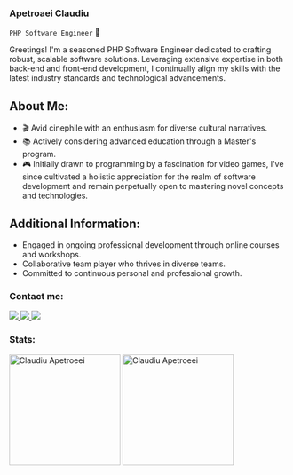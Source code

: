 ### Apetroaei Claudiu

`PHP Software Engineer` 💼

Greetings! I'm a seasoned PHP Software Engineer dedicated to crafting robust, scalable software solutions. Leveraging extensive expertise in both back-end and front-end development, I continually align my skills with the latest industry standards and technological advancements.

## About Me: ##

- 🎬 Avid cinephile with an enthusiasm for diverse cultural narratives.
- 📚 Actively considering advanced education through a Master's program.
- 🎮 Initially drawn to programming by a fascination for video games, I've since cultivated a holistic appreciation for the realm of software development and remain perpetually open to mastering novel concepts and technologies.

## Additional Information: ##

- Engaged in ongoing professional development through online courses and workshops.
- Collaborative team player who thrives in diverse teams.
- Committed to continuous personal and professional growth.

### Contact me:

<p align='left'>
  <a href="[https://www.linkedin.com/in/claudiu-apetroaei-219b5a197/](https://www.linkedin.com/in/claudiu-a-219b5a197/)" target="_blank">
    <img src="https://img.shields.io/badge/linkedin%20-%230072B1.svg?&style=for-the-badge&logo=LinkedIn&logoColor=white"/>
  </a>
    <a href="https://open.spotify.com/user/8ny8bs27du5xbyoaa434trq7e" target="_blank">
      <img src="https://img.shields.io/badge/spotify%20-%231DB954.svg?&style=for-the-badge&logo=spotify&logoColor=white"/>
    </a>
    <a href="mailto:apetroaei.claudiu99@gmail.com" target="_blank">
      <img src="https://img.shields.io/badge/mail%20-%23991D0A.svg?&style=for-the-badge&logo=gmail&logoColor=white"/>
    </a>
</p>
  
### Stats:
<p aling="center">
  <img height=200 align="center" src="https://github-readme-stats.vercel.app/api?username=ApetroaeiClaudiu&show_icons=true&rank_icon=github&theme=synthwave" alt="Claudiu Apetroeei"/>
  <img height=200 align="center" src="https://github-readme-stats.vercel.app/api/top-langs/?username=ApetroaeiClaudiu&hide=tcl&langs_count=6&layout=donut&theme=synthwave&card_width=320" alt="Claudiu Apetroeei"/>
</p>

<!--
git init
git add .
git commit -m "Add existing project files to Git"
git remote add origin https://github.com/cameronmcnz/example-website.git
git push -u -f origin master
-->

